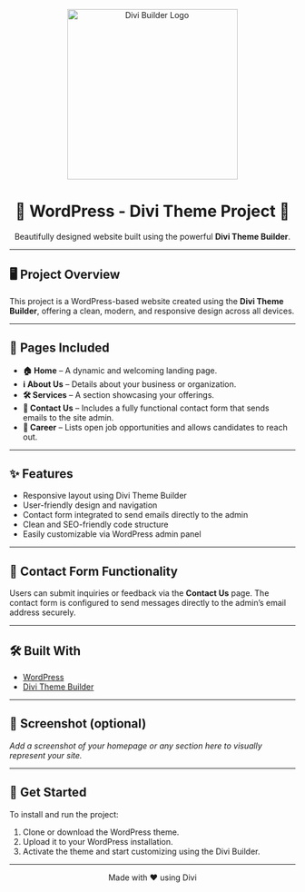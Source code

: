 <p align="center">
  <img src="https://www.techwebers.com/wp-content/uploads/2022/12/DIVI-Builder.webp" alt="Divi Builder Logo" width="300"/>
</p>

<h1 align="center">🌟 WordPress - Divi Theme Project 🌟</h1>

<p align="center">
  Beautifully designed website built using the powerful <strong>Divi Theme Builder</strong>.
</p>

---

## 🖥️ Project Overview

This project is a WordPress-based website created using the **Divi Theme Builder**, offering a clean, modern, and responsive design across all devices.

---

## 📄 Pages Included

- **🏠 Home** – A dynamic and welcoming landing page.
- **ℹ️ About Us** – Details about your business or organization.
- **🛠️ Services** – A section showcasing your offerings.
- **📩 Contact Us** – Includes a fully functional contact form that sends emails to the site admin.
- **💼 Career** – Lists open job opportunities and allows candidates to reach out.

---

## ✨ Features

- Responsive layout using Divi Theme Builder
- User-friendly design and navigation
- Contact form integrated to send emails directly to the admin
- Clean and SEO-friendly code structure
- Easily customizable via WordPress admin panel

---

## 📧 Contact Form Functionality

Users can submit inquiries or feedback via the **Contact Us** page. The contact form is configured to send messages directly to the admin’s email address securely.

---

## 🛠️ Built With

- [WordPress](https://wordpress.org/)
- [Divi Theme Builder](https://www.elegantthemes.com/gallery/divi/)

---

## 📸 Screenshot (optional)

_Add a screenshot of your homepage or any section here to visually represent your site._

---

## 🚀 Get Started

To install and run the project:

1. Clone or download the WordPress theme.
2. Upload it to your WordPress installation.
3. Activate the theme and start customizing using the Divi Builder.

---

<p align="center">Made with ❤️ using Divi</p>
